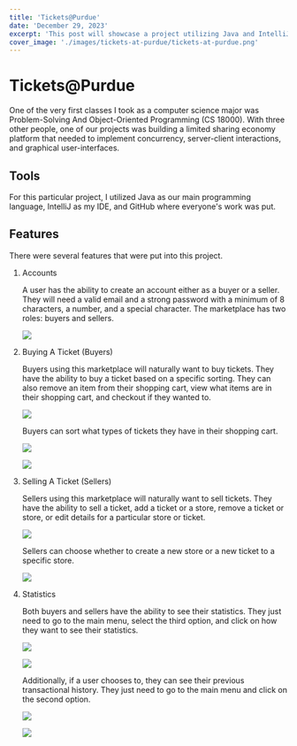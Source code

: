 ```yaml
---
title: 'Tickets@Purdue'
date: 'December 29, 2023'
excerpt: 'This post will showcase a project utilizing Java and IntelliJ'
cover_image: './images/tickets-at-purdue/tickets-at-purdue.png'
---
```


# Tickets@Purdue

One of the very first classes I took as a computer science major was Problem-Solving And Object-Oriented Programming (CS 18000).  With three other people, one of our projects was building a limited sharing economy platform that needed to implement concurrency, server-client interactions, and graphical user-interfaces.

## Tools

For this particular project, I utilized Java as our main programming language, IntelliJ as my IDE, and GitHub where everyone's work was put.

## Features

There were several features that were put into this project.

1. Accounts

    A user has the ability to create an account either as a buyer or a seller.  They will need a valid email and a strong password with a minimum of 8 characters, a number, and a special character.  The marketplace has two roles: buyers and sellers.

    ![](/public/images/tickets-at-purdue/create-account.png)

2. Buying A Ticket (Buyers)

    Buyers using this marketplace will naturally want to buy tickets.  They have the ability to buy a ticket based on a specific sorting.  They can also remove an item from their shopping cart, view what items are in their shopping cart, and checkout if they wanted to.

    ![](/public/images/tickets-at-purdue/buy-ticket-menu.png)

    Buyers can sort what types of tickets they have in their shopping cart.
    
    ![](/public/images/tickets-at-purdue/buy-ticket-sorting.png)
   
    ![](/public/images/tickets-at-purdue/buy-ticket-choosing.png)

4. Selling A Ticket (Sellers)

    Sellers using this marketplace will naturally want to sell tickets.  They have the ability to sell a ticket, add a ticket or a store, remove a ticket or store, or edit details for a particular store or ticket.

    ![](/public/images/tickets-at-purdue/buy-ticket-menu.png)

    Sellers can choose whether to create a new store or a new ticket to a specific store.

    ![](/publico/images/tickets-at-purdue/sell-ticket-create.png)

5. Statistics

    Both buyers and sellers have the ability to see their statistics.  They just need to go to the main menu, select the third option, and click on how they want to see their statistics.

    ![](/publicimages/tickets-at-purdue/buyer-statistics.png)
   
    ![](/public/images/tickets-at-purdue/seller-statistics.png)

    Additionally, if a user chooses to, they can see their previous transactional history.  They just need to go to the main menu and click on the second option.

    ![](/public/images/tickets-at-purdue/buyer-menu.png)
   
    ![](/public/images/tickets-at-purdue/seller-menu.png)
